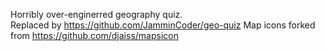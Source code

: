 Horribly over-enginerred geography quiz.  
Replaced by https://github.com/JamminCoder/geo-quiz
Map icons forked from https://github.com/djaiss/mapsicon
